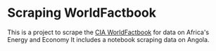 # Scraping WorldFactbook
This is a project to scrape the [CIA WorldFactbook](https://www.cia.gov/the-world-factbook/) for data on Africa's Energy and Economy
It includes a notebook scraping data on Angola.
